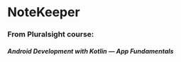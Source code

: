 # NoteKeeper


### From Pluralsight course:

##### Android Development with Kotlin — App Fundamentals
